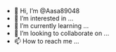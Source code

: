 - 👋 Hi, I’m @Aasa89048
- 👀 I’m interested in ...
- 🌱 I’m currently learning ...
- 💞️ I’m looking to collaborate on ...
- 📫 How to reach me ...

<!---
Aasa89048/Aasa89048 is a ✨ special ✨ repository because its `README.md` (this file) appears on your GitHub profile.
You can click the Preview link to take a look at your changes.
--->

